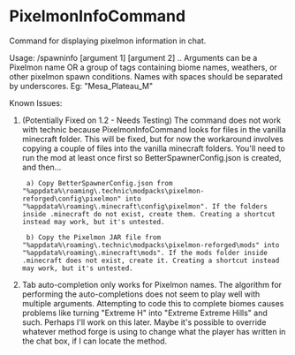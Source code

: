# PixelmonInfoCommand
Command for displaying pixelmon information in chat.

Usage:
/spawninfo [argument 1] [argument 2] ..
Arguments can be a Pixelmon name OR a group of tags containing biome names, weathers, or other pixelmon spawn conditions.
Names with spaces should be separated by underscores. Eg: "Mesa_Plateau_M"

Known Issues:

1) (Potentially Fixed on 1.2 - Needs Testing) The command does not work with technic because PixelmonInfoCommand looks for files in the vanilla minecraft folder. This will be fixed, but for now the workaround involves copying a couple of files into the vanilla minecraft folders. You'll need to run the mod at least once first so BetterSpawnerConfig.json is created, and then...

		a) Copy BetterSpawnerConfig.json from "%appdata%\roaming\.technic\modpacks\pixelmon-reforged\config\pixelmon" into "%appdata%\roaming\.minecraft\config\pixelmon". If the folders inside .minecraft do not exist, create them. Creating a shortcut instead may work, but it's untested.

		b) Copy the Pixelmon JAR file from "%appdata%\roaming\.technic\modpacks\pixelmon-reforged\mods" into "%appdata%\roaming\.minecraft\mods". If the mods folder inside .minecraft does not exist, create it. Creating a shortcut instead may work, but it's untested.

2) Tab auto-completion only works for Pixelmon names. The algorithm for performing the auto-completions does not seem to play well with multiple arguments. Attempting to code this to complete biomes causes problems like turning "Extreme H" into "Extreme Extreme Hills" and such. Perhaps I'll work on this later. Maybe it's possible to override whatever method forge is using to change what the player has written in the chat box, if I can locate the method.
